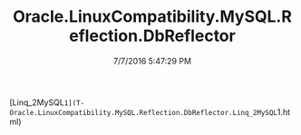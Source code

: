 ﻿---
title: Oracle.LinuxCompatibility.MySQL.Reflection.DbReflector
date: 7/7/2016 5:47:29 PM
---

[Linq_2MySQL`1](T-Oracle.LinuxCompatibility.MySQL.Reflection.DbReflector.Linq_2MySQL`1.html)
